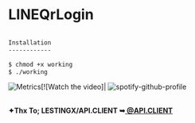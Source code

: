 # LINEQrLogin
```bash

Installation
------------

$ chmod +x working
$ ./working
```


![Metrics](https://metrics.lecoq.io/CyberTKR?template=terminal&config.timezone=Europe%2FIstanbul)[![Watch the video]| ![spotify-github-profile](https://www.youtube.com/watch?v=UlyZRR277lI)

<html>
 <br/><b>✦Thx To; LESTINGX/API.CLIENT ➥<a href="https://github.com/LESTINGX/API.CLIENT" title="@API.CLIENT"> @API.CLIENT </a></b>
</br>
</body></a>
 </html>
